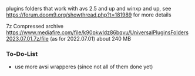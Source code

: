 plugins folders that work with avs 2.5 and up and winxp and up, see https://forum.doom9.org/showthread.php?t=181989 for more details

7z Compressed archive https://www.mediafire.com/file/k90pkwldz86bqvu/UniversalPluginsFolders2023.07.01.7z/file (as for 2022.07.01) about 240 MB

### To-Do-List
* use more avsi wrapperes (since not all of them done yet)
